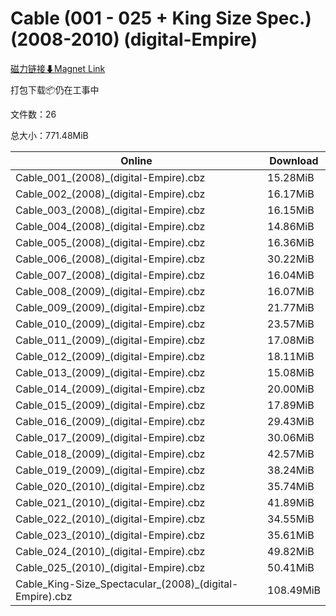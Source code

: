# Cable (001 - 025 + King Size Spec.) (2008-2010) (digital-Empire)

[磁力链接⬇Magnet Link](magnet:?xt=urn:btih:b26a16d9130d72ff861d041ee5f40cffb4ca5177&dn=Cable%20%28001%20-%20025%20%2B%20King%20Size%20Spec.%29%20%282008-2010%29%20%28digital-Empire%29)

打包下载📦仍在工事中

文件数：26

总大小：771.48MiB

Online | Download
--- | ---
Cable\_001\_(2008)\_(digital-Empire).cbz | 15.28MiB
Cable\_002\_(2008)\_(digital-Empire).cbz | 16.17MiB
Cable\_003\_(2008)\_(digital-Empire).cbz | 16.15MiB
Cable\_004\_(2008)\_(digital-Empire).cbz | 14.86MiB
Cable\_005\_(2008)\_(digital-Empire).cbz | 16.36MiB
Cable\_006\_(2008)\_(digital-Empire).cbz | 30.22MiB
Cable\_007\_(2008)\_(digital-Empire).cbz | 16.04MiB
Cable\_008\_(2009)\_(digital-Empire).cbz | 16.07MiB
Cable\_009\_(2009)\_(digital-Empire).cbz | 21.77MiB
Cable\_010\_(2009)\_(digital-Empire).cbz | 23.57MiB
Cable\_011\_(2009)\_(digital-Empire).cbz | 17.08MiB
Cable\_012\_(2009)\_(digital-Empire).cbz | 18.11MiB
Cable\_013\_(2009)\_(digital-Empire).cbz | 15.08MiB
Cable\_014\_(2009)\_(digital-Empire).cbz | 20.00MiB
Cable\_015\_(2009)\_(digital-Empire).cbz | 17.89MiB
Cable\_016\_(2009)\_(digital-Empire).cbz | 29.43MiB
Cable\_017\_(2009)\_(digital-Empire).cbz | 30.06MiB
Cable\_018\_(2009)\_(digital-Empire).cbz | 42.57MiB
Cable\_019\_(2009)\_(digital-Empire).cbz | 38.24MiB
Cable\_020\_(2010)\_(digital-Empire).cbz | 35.74MiB
Cable\_021\_(2010)\_(digital-Empire).cbz | 41.89MiB
Cable\_022\_(2010)\_(digital-Empire).cbz | 34.55MiB
Cable\_023\_(2010)\_(digital-Empire).cbz | 35.61MiB
Cable\_024\_(2010)\_(digital-Empire).cbz | 49.82MiB
Cable\_025\_(2010)\_(digital-Empire).cbz | 50.41MiB
Cable\_King-Size\_Spectacular\_(2008)\_(digital-Empire).cbz | 108.49MiB